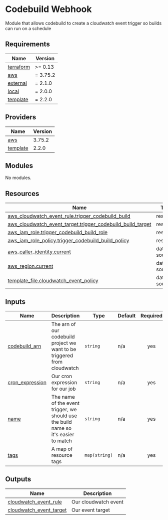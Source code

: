 # Codebuild Webhook

Module that allows codebuild to create a cloudwatch event trigger so builds can run on a schedule

<!-- BEGIN_TF_DOCS -->
## Requirements

| Name | Version |
|------|---------|
| <a name="requirement_terraform"></a> [terraform](#requirement\_terraform) | >= 0.13 |
| <a name="requirement_aws"></a> [aws](#requirement\_aws) | = 3.75.2 |
| <a name="requirement_external"></a> [external](#requirement\_external) | = 2.1.0 |
| <a name="requirement_local"></a> [local](#requirement\_local) | = 2.0.0 |
| <a name="requirement_template"></a> [template](#requirement\_template) | = 2.2.0 |

## Providers

| Name | Version |
|------|---------|
| <a name="provider_aws"></a> [aws](#provider\_aws) | 3.75.2 |
| <a name="provider_template"></a> [template](#provider\_template) | 2.2.0 |

## Modules

No modules.

## Resources

| Name | Type |
|------|------|
| [aws_cloudwatch_event_rule.trigger_codebuild_build](https://registry.terraform.io/providers/hashicorp/aws/3.75.2/docs/resources/cloudwatch_event_rule) | resource |
| [aws_cloudwatch_event_target.trigger_codebuild_build_target](https://registry.terraform.io/providers/hashicorp/aws/3.75.2/docs/resources/cloudwatch_event_target) | resource |
| [aws_iam_role.trigger_codebuild_build_role](https://registry.terraform.io/providers/hashicorp/aws/3.75.2/docs/resources/iam_role) | resource |
| [aws_iam_role_policy.trigger_codebuild_build_policy](https://registry.terraform.io/providers/hashicorp/aws/3.75.2/docs/resources/iam_role_policy) | resource |
| [aws_caller_identity.current](https://registry.terraform.io/providers/hashicorp/aws/3.75.2/docs/data-sources/caller_identity) | data source |
| [aws_region.current](https://registry.terraform.io/providers/hashicorp/aws/3.75.2/docs/data-sources/region) | data source |
| [template_file.cloudwatch_event_policy](https://registry.terraform.io/providers/hashicorp/template/2.2.0/docs/data-sources/file) | data source |

## Inputs

| Name | Description | Type | Default | Required |
|------|-------------|------|---------|:--------:|
| <a name="input_codebuild_arn"></a> [codebuild\_arn](#input\_codebuild\_arn) | The arn of our codebuild project we want to be triggered from cloudwatch | `string` | n/a | yes |
| <a name="input_cron_expression"></a> [cron\_expression](#input\_cron\_expression) | Our cron expression for our job | `string` | n/a | yes |
| <a name="input_name"></a> [name](#input\_name) | The name of the event trigger, we should use the build name so it's easier to match | `string` | n/a | yes |
| <a name="input_tags"></a> [tags](#input\_tags) | A map of resource tags | `map(string)` | n/a | yes |

## Outputs

| Name | Description |
|------|-------------|
| <a name="output_cloudwatch_event_rule"></a> [cloudwatch\_event\_rule](#output\_cloudwatch\_event\_rule) | Our cloudwatch event |
| <a name="output_cloudwatch_event_target"></a> [cloudwatch\_event\_target](#output\_cloudwatch\_event\_target) | Our event target |
<!-- END_TF_DOCS -->
